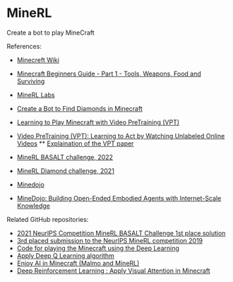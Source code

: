 # MineRL

Create a bot to play MineCraft

References:
* [Minecreft Wiki](https://minecraft.fandom.com/wiki/Minecraft_Wiki)
* [Minecraft Beginners Guide - Part 1 - Tools, Weapons, Food and Surviving](https://www.youtube.com/watch?v=BEH_fMgRNrc)
* [MineRL Labs](https://github.com/minerllabs)
* [Create a Bot to Find Diamonds in Minecraft](https://mlabonne.github.io/blog/minecraft/)
* [Learning to Play Minecraft
with Video PreTraining (VPT)](https://openai.com/blog/vpt/)
* [Video PreTraining (VPT): Learning to Act by Watching Unlabeled Online Videos](https://github.com/openai/Video-Pre-Training)
** [Explaination of the VPT paper](https://www.youtube.com/watch?v=oz5yZc9ULAc)

* [MineRL BASALT challenge, 2022](https://www.aicrowd.com/challenges/neurips-2022-minerl-basalt-competition)
* [MineRL Diamond challenge, 2021](https://www.aicrowd.com/challenges/neurips-2021-minerl-diamond-competition)
* [Minedojo](https://minedojo.org/)
* [MineDojo: Building Open-Ended Embodied Agents with Internet-Scale Knowledge](https://arxiv.org/abs/2206.08853)

Related GitHub repositories:
* [2021 NeurIPS Competition MineRL BASALT Challenge 1st place solution](https://github.com/viniciusguigo/kairos_minerl_basalt)
* [3rd placed submission to the NeurIPS MineRL competition 2019](https://github.com/chscheller/minerl_agent)
* [Code for playing the Minecraft using the Deep Learning](https://github.com/kimbring2/minecraft_ai)
* [Apply Deep Q Learning algorithm](https://github.com/rishavb123/MineRL)
* [Enjoy AI in Minecraft (Malmo and MineRL)](https://tsmatz.wordpress.com/2020/07/09/minerl-and-malmo-reinforcement-learning-in-minecraft/)
* [Deep Reinforcement Learning : Apply Visual Attention in Minecraft](https://tsmatz.wordpress.com/2021/11/11/reinforcement-learning-visual-attention-in-minecraft/)
